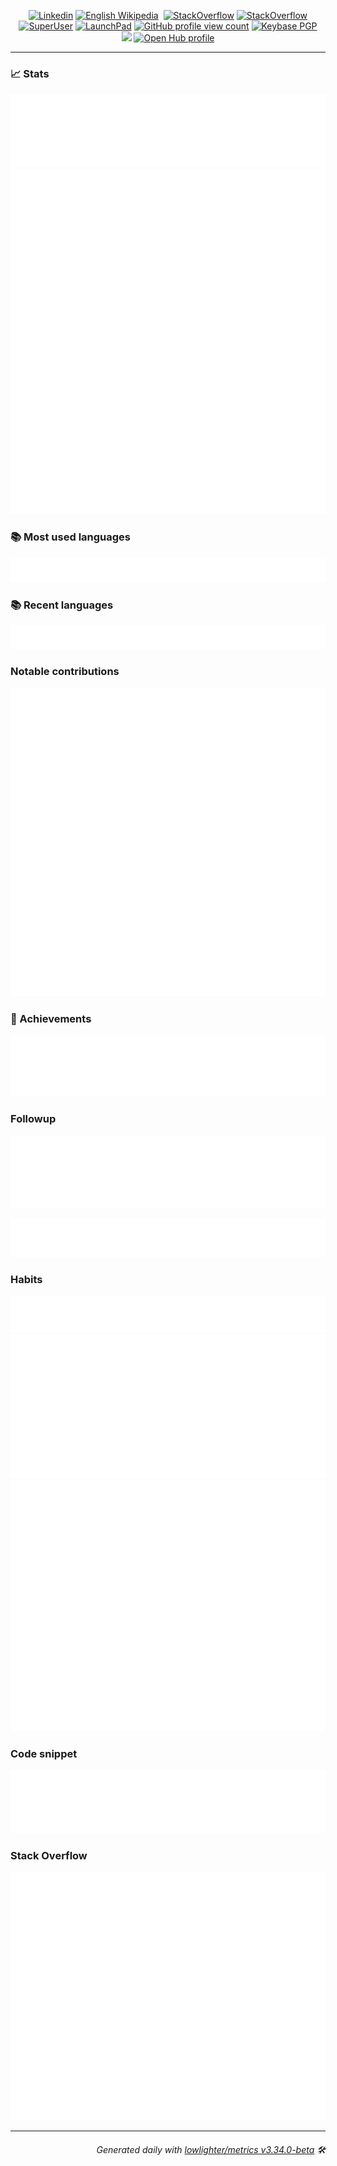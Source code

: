 <p align="center">
  <a href="https://www.linkedin.com/in/jayvdb/"><img src="https://img.shields.io/badge/-jayvdb-blue?style=flat-square&logo=Linkedin&logoColor=white&link=https://www.linkedin.com/in/jayvdb/" alt="Linkedin"></a>
  <a href="https://en.wikipedia.org/wiki/user:jayvdb"><img src="https://img.shields.io/badge/edits-68384-F47F24?logo=wikipedia&style=flat-square" alt="English Wikipedia"></a>
  <a href="https://twitter.com/jayvdb"><img href=https://img.shields.io/twitter/follow/jayvdb?style=social"></a>
  <!-- See https://stackoverflow.com/questions/63376500/how-do-i-add-my-stack-overflow-reputation-as-a-live-badge-on-github -->
  <a href="https://stackoverflow.com/users/5037965"><img src="https://img.shields.io/badge/reputation-474-F47F24?logo=stackoverflow&style=flat-square" alt="StackOverflow"></a>
  <a href="https://opensource.stackexchange.com/users/25491/jayvdb"><img src="https://img.shields.io/badge/FOS_reputation-164-39739D?logo=stackexchange&style=flat-square" alt="StackOverflow"></a>
  <a href="https://superuser.com/users/675050"><img src="https://img.shields.io/badge/reputation-153-38A1CE?logo=superuser&style=flat-square" alt="SuperUser"></a>
    <a href="https://bugs.launchpad.net/~jayvdb"><img src="https://img.shields.io/badge/bugs-26-EAEA71?logo=launchpad&style=flat-square" alt="LaunchPad"></a>
  <a href="https://komarev.com/ghpvc/?username=jayvdb"><img src="https://komarev.com/ghpvc/?username=jayvdb" alt="GitHub profile view count"></a>
  <a href="https://keybase.io/jayvdb"><img alt="Keybase PGP" src="https://img.shields.io/keybase/pgp/jayvdb?style=flat-square"><a>
  <br>
  <a href="https://stackoverflow.com/users/5037965"><img src="https://stackoverflow-readme-profile.johannchopin.fr/profile-small/5037965"></a>
  <a href="https://www.openhub.net/accounts/jayvdb"><img alt='Open Hub profile' border='0' height='60' width='450'  src='https://www.openhub.net/accounts/jayvdb/widgets/account_detailed?format=gif'></a>
</p>

---------------------------------------------------------------------------------------------------------------------------------------------------------------------------------

### 📈 Stats

<a href="https://rawcdn.githack.com/jayvdb/jayvdb/main/github-metrics.html">
<img src="./stats.svg">
</a>

<a href="https://rawcdn.githack.com/jayvdb/jayvdb/main/github-metrics.html">
<img src="./lines.svg">
</a>

### 📚 Most used languages

<a href="https://rawcdn.githack.com/jayvdb/jayvdb/main/github-metrics.html">
<img src="./languages.svg">
</a>

### 📚 Recent languages

<a href="https://rawcdn.githack.com/jayvdb/jayvdb/main/github-metrics.html">
<img src="./recent-languages.svg">
</a>

### Notable contributions

<a href="https://rawcdn.githack.com/jayvdb/jayvdb/main/github-metrics.html">
<img src="./notable.svg">
</a>

### 🏅 Achievements

<a href="https://rawcdn.githack.com/jayvdb/jayvdb/main/github-metrics.html">
<img src="./achievements.svg">
</a>

### Followup

![](./followup.svg)

![](./reactions.svg)

### Habits

<a href="https://rawcdn.githack.com/jayvdb/jayvdb/main/github-metrics.html">
<img src="./habits.svg">

<img src="./isocalendar.svg">
</a>

<img src="./calendar.svg">
</a>

### Code snippet

![](./snippet.svg)

### Stack Overflow

<a href="https://stackoverflow.com/users/5037965">
<img src="./stackoverflow.svg">
</a>

---------------------------------------------------------------------------------------------------------------------------------------------------------------------------------

<h6 align="right"><em>
    Generated daily with <a href="https://github.com/lowlighter/metrics">lowlighter/metrics v3.34.0-beta</a> 🛠️ <!-- VERSION => MAJOR.minor.patch -->
</em></h6>
